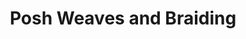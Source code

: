 ---
title: "Posh Weaves and Braiding"
url: /newport/posh-weaves-and-braiding/
shop: hairdresser supply
---